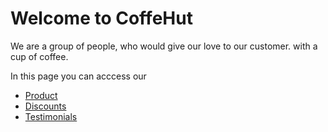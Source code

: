 # Welcome to CoffeHut #

We are a group of people, who would give our love to our customer. with a cup of coffee.

In this page you can acccess our 
 * [Product](https://github.com/Moh2399/CoffeeHut_Frontend/blob/main/Product_catalog.md)
 * [Discounts](https://github.com/Moh2399/CoffeeHut_Frontend/blob/main/Discount_plans.md)
 * [Testimonials](https://github.com/Moh2399/CoffeeHut_Frontend/blob/main/Testimonials.md)